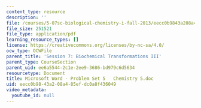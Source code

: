```yaml
---
content_type: resource
description: ''
file: /courses/5-07sc-biological-chemistry-i-fall-2013/eecc0b9843a208a485efdc0a8f436049_MIT5_07SCF13_Pset5.pdf
file_size: 251521
file_type: application/pdf
learning_resource_types: []
license: https://creativecommons.org/licenses/by-nc-sa/4.0/
ocw_type: OCWFile
parent_title: 'Session 7: Biochemical Transformations III'
parent_type: CourseSection
parent_uid: ee6a5544-2c1e-2ee9-3686-bd979c6d5634
resourcetype: Document
title: Microsoft Word - Problem Set 5   Chemistry 5.doc
uid: eecc0b98-43a2-08a4-85ef-dc0a8f436049
video_metadata:
  youtube_id: null
---
```

